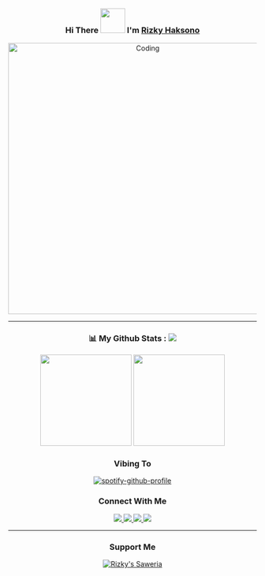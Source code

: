 <div align="center">

### Hi There <img src="https://media.giphy.com/media/mGcNjsfWAjY5AEZNw6/giphy.gif" width="50"> I'm [Rizky Haksono](https://rizkyhaksono.netlify.app/) 
<img src="https://github.com/SP-XD/SP-XD/blob/main/images/dev-working_rounded.gif?raw=true" href="https://github.com/sp-xd" alt="Coding"  width="550"/>

------

### 📊 My Github Stats : ![](https://visitor-badge.glitch.me/badge?page_id=rizkyhaksono.rizkyhaksono)</strong>
  
<img height="185px" src="https://github-readme-stats.vercel.app/api?username=rizkyhaksono&show_icons=true">
<img height="185px" src="https://github-readme-stats.vercel.app/api/top-langs/?username=rizkyhaksono&layout=compact&langs_count=10">

### Vibing To
[![spotify-github-profile](https://spotify-github-profile.vercel.app/api/view?uid=pokopoy&cover_image=true&theme=novatorem&bar_color=53b14f&bar_color_cover=true)](https://spotify-github-profile.vercel.app/api/view?uid=pokopoy&redirect=true)

### Connect With Me
<a href="https://www.instagram.com/rizkyhaksonoo/"/>
  <img src="https://img.shields.io/badge/Instagram-E4405F?style=for-the-badge&logo=instagram&logoColor=white">
</a>
<a href="https://discordapp.com/users/445224810511859733/">
  <img src="https://img.shields.io/badge/Discord-7289DA?style=for-the-badge&logo=discord&logoColor=white">
</a>
<a href="https://open.spotify.com/user/pokopoy">
  <img src="https://img.shields.io/badge/Spotify-1ED760?&style=for-the-badge&logo=spotify&logoColor=white" />
</a>
 <a href="https://steamcommunity.com/id/nateeonly">
  <img src="https://img.shields.io/badge/Steam-000000?style=for-the-badge&logo=steam&logoColor=white">
</a>

------

### Support Me
<a href="https://saweria.co/natee">
  <img alt="Rizky's Saweria" src="https://img.icons8.com/doodle/40/000000/money.png">
</a>

</div>
